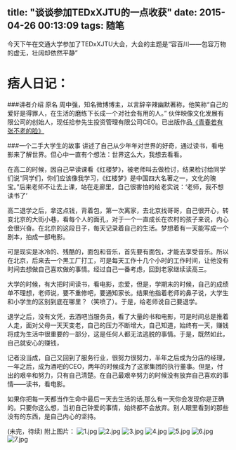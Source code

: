 title: "谈谈参加TEDxXJTU的一点收获"
date: 2015-04-26 00:13:09
tags: 随笔
---

今天下午在交通大学参加了TEDxXJTU大会，大会的主题是“容百川——包容万物的虚无，壮阔却依然平静”

痞人日记：
====
###讲者介绍
原名 周中强，知名微博博主，以言辞辛辣幽默著称，他笑称“自己的爱好是得罪人，在生活的磨练下长成一个对社会有用的人。” 伙伴映像文化发展有限公司的创始人，现任拾参先生投资管理有限公司CEO。已出版作品[《青春若有张不老的脸》](http://item.jd.com/11613278.html)

###一个二手大学生的故事
讲述了自己从少年年对世界的好奇，通过读书，看电影来了解世界。但心中一直有个想法：世界这么大，我想去看看。

在高二的时候，因自己早读课看《红楼梦》，被老师叫去做检讨，结果检讨给同学们说“同学们，你们应该像我学习，《红楼梦》是中国四大名著之一，文化的瑰宝。”后来老师不让去上课，站在走廊里，自己很害怕的给老实说：‘老师，我不想读书了’

高二退学之后，拿这点钱，背着包，第一次离家，去北京找哥哥，自己很开心，转变北京的大街小巷，看每个人的面孔，对于一个一直成长在农村的孩子来说，内心会很兴奋。在北京的这段日子，每天记录着自己的生活。梦想着有一天能写成一个剧本，拍成一部电影。

可是现实是冰冷的、残酷的，面包和音乐，首先要有面包，才能去享受音乐。所以在北京，后来去一个黑工厂打工，可是每天工作十几个小时的工作时间，让他没有时间去想做自己喜欢做的事情。经过自己一番考虑，回到老家继续读高三。

大学的时候，有大把时间读书，看电影，恋爱，但是，学期末的时候，自己的成绩单不理想，老师说，要不重修吧，要通知家长。结果他指着老师的鼻子说，大学生和小学生的区别到底在哪里？（笑喷了）。于是，给老师说自己要退学。

退学之后，没有文凭，去酒吧当服务员，看了大量的书和电影，可是时间总是推着人走，面对父母一天天变老，自己的压力不断增大，自己知道，始终有一天，赚钱将成为生活中很重要的一部分，这是任何人都无法逃脱的事情。于是，既然如此，自己就安心的赚钱，

记者没当成，自己又回到了服务行业，很努力很努力，半年之后成为分店的经理，一年之后，成为酒吧的CEO，两年的时候成为了这家集团的执行董事。但是，付出的艰辛和努力，只有自己清楚。在自己最艰辛努力的时候没有放弃自己喜欢的事情——读书，看电影。

如果你把每一天都当作生命中最后一天去生活的话,那么有一天你会发现你是正确的。只要你这么想，当初自己钟爱的事情，始终都不会放弃。别人眼里看到的那些没有的东西，是自己内心的坚持。

(未完，待续)
附上图片：
![1.jpg](/img/1.jpg)
![2.jpg](/img/2.jpg)
![3.jpg](/img/3.jpg)
![4.jpg](/img/4.jpg)
![5.jpg](/img/5.jpg)
![6.jpg](/img/6.jpg)
![7.jpg](/img/7.jpg)
